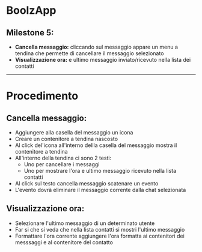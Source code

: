 # BoolzApp

## Milestone 5:

- **Cancella messaggio:** cliccando sul messaggio appare un menu a tendina che permette di cancellare il messaggio selezionato
- **Visualizzazione ora:** e ultimo messaggio inviato/ricevuto nella lista dei contatti

---

# Procedimento

## Cancella messaggio:

- Aggiungere alla casella del messaggio un icona
- Creare un contenitore a tendina nascosto
- Al click del'icona all'interno dellla casella del messaggio mostra il contenitore a tendina 
- All'interno della tendina ci sono 2 testi:
    - Uno per cancellare i messaggi
    - Uno per mostrare l'ora e ultimo messaggio ricevuto nella lista contatti
- Al click sul testo cancella messaggio scatenare un evento
- L'evento dovrà eliminare il messaggio corrente dalla chat selezionata 

## Visualizzazione ora:

- Selezionare l'ultimo messaggio di un determinato utente
- Far si che si veda che nella lista contatti si mostri l'ultimo messaggio
- Formattare l'ora corrente aggiungere l'ora formatta ai contenitori dei messsaggi e al contenitore del contatto